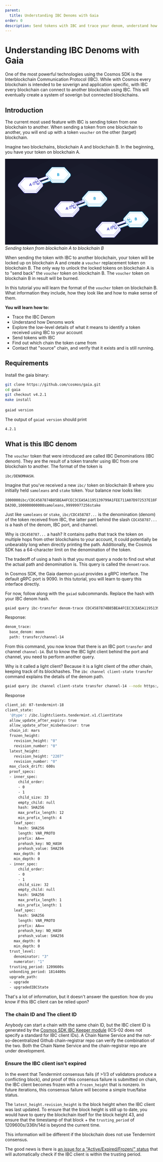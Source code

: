 ```yaml
---
parent:
  title: Understanding IBC Denoms with Gaia
order: 0
description: Send tokens with IBC and trace your denom, understand how denoms work.
---
```


# Understanding IBC Denoms with Gaia

One of the most powerful technologies using the Cosmos SDK is the Interblockchain Communication Protocol (IBC). While with Cosmos every blockchain is intended to be soverign and application specific, with IBC every blockchain can connect to another blockchain using IBC. This will eventually create a system of soverign but connected blockchains.

## Introduction

The current most used feature with IBC is sending token from one blockchain to another. When sending a token from one blockchain to another, you will end up with a token `voucher` on the other (target) blockchain.

Imagine two blockchains, blockchain A and blockchain B. In the beginning, you have your token on blockchain A.

![IBC token transfer](./ibc_token.png "IBC token transfer")
*Sending token from blockchain A to blockchain B*

When sending the token with IBC to another blockchain, your token will be locked up on blockchain A and create a `voucher` replacement token on blockchain B. The only way to unlock the locked tokens on blockchain A is to "send back" the `voucher` token on blockchain B. The `voucher` token on blockchain B in result will be burned.

In this tutorial you will learn the format of the `voucher` token on blockchain B. What information they include, how they look like and how to make sense of them.

**You will learn how to:**

- Trace the IBC Denom
- Understand how Denoms work
- Explore the low-level details of what it means to identify a token received using IBC to your account
- Send tokens with IBC
- Find out which chain the token came from
- Contact that "source" chain, and verify that it exists and is still running.

## Requirements

Install the gaia binary:

```bash
git clone https://github.com/cosmos/gaia.git
cd gaia
git checkout v4.2.1
make install

gaiad version
```

The output of `gaiad version` should print

```bash
4.2.1
```

## What is this IBC denom

The `voucher` token that were introduced are called IBC Denominations (IBC denom). They are the result of a token transfer using IBC from one blockchain to another. The format of the token is

`ibc/DENOMHASH`.

Imagine that you've received a new `ibc/` token on blockchain B where you initially held `samoleans` and `stake` token.
Your balance now looks like:

`1000000ibc/CDC4587874B85BEA4FCEC3CEA5A1195139799A1FEE711A07D972537E18FDA39D,100000000000samoleans,99999977256stake`

Just like `samoleans` or `stake`, `ibc/CDC458787...` is the denomination (denom) of the token received from IBC, the latter part behind the slash `CDC458787...` is a hash of the denom, IBC port, and channel.

Why is `CDC458787...` a hash? It contains paths that track the token on multiple hops from other blockchains to your account, it could potentially be unbearably long when directly printing the path. Additionally, the Cosmos SDK has a 64-character limit on the denomination of the token.

The tradeoff of using a hash is that you must query a node to find out what the actual path and denomination is. This query is called the `denomtrace`.

In Cosmos SDK, the Gaia daemon `gaiad` provides a gRPC interface. The default gRPC port is 9090. In this tutorial, you will learn to query this interface directly.

For now, follow along with the `gaiad` subcommands. Replace the hash with your IBC denom hash.

```bash
gaiad query ibc-transfer denom-trace CDC4587874B85BEA4FCEC3CEA5A1195139799A1FEE711A07D972537E18FDA39D --node https://rpc.testnet.cosmos.network:443
```

Response:

```bash
denom_trace:
  base_denom: moon
  path: transfer/channel-14
```

From this command, you now know that there is an IBC port `transfer` and channel `channel-14`. But to know the IBC light client behind the port and channel, you need to perform another query.

Why is it called a light client? Because it is a light client of the _other_ chain, keeping track of its blockhashes. The `ibc channel client-state transfer` command  explains the details of the denom path.

```bash
gaiad query ibc channel client-state transfer channel-14 --node https://rpc.cosmos.network:443
```

Response

```bash
client_id: 07-tendermint-18
client_state:
  '@type': /ibc.lightclients.tendermint.v1.ClientState
  allow_update_after_expiry: true
  allow_update_after_misbehaviour: true
  chain_id: mars
  frozen_height:
    revision_height: "0"
    revision_number: "0"
  latest_height:
    revision_height: "2207"
    revision_number: "0"
  max_clock_drift: 600s
  proof_specs:
  - inner_spec:
      child_order:
      - 0
      - 1
      child_size: 33
      empty_child: null
      hash: SHA256
      max_prefix_length: 12
      min_prefix_length: 4
    leaf_spec:
      hash: SHA256
      length: VAR_PROTO
      prefix: AA==
      prehash_key: NO_HASH
      prehash_value: SHA256
    max_depth: 0
    min_depth: 0
  - inner_spec:
      child_order:
      - 0
      - 1
      child_size: 32
      empty_child: null
      hash: SHA256
      max_prefix_length: 1
      min_prefix_length: 1
    leaf_spec:
      hash: SHA256
      length: VAR_PROTO
      prefix: AA==
      prehash_key: NO_HASH
      prehash_value: SHA256
    max_depth: 0
    min_depth: 0
  trust_level:
    denominator: "3"
    numerator: "1"
  trusting_period: 1209600s
  unbonding_period: 1814400s
  upgrade_path:
  - upgrade
  - upgradedIBCState
```

That's a lot of information, but it doesn't answer the question: how do you know if this IBC client can be relied upon?

### The chain ID and The client ID

Anybody can start a chain with the same chain ID, but the IBC client ID is generated by the [Cosmos SDK IBC Keeper module](https://github.com/cosmos/ibc-go/blob/e012a4af5614f8774bcb595962012455667db2cf/modules/core/02-client/keeper/keeper.go#L56) (ICS-02 does not specify a standard for IBC client IDs). A Chain Name Service and the not-so-decentralized Github chain-registrar repo can verify the combination of the two. Both the Chain Name Service and the chain-registrar repo are under development.

### Ensure the IBC client isn't expired

In the event that Tendermint consensus fails (if >1/3 of validators produce a conflicting block), _and_ proof of this consensus failure is submitted on chain, the IBC client becomes frozen with a `frozen_height` that is nonzero. In future iterations, this consensus failure will become a simple true/false status.

The `latest_height.revision_height` is the block height when the IBC client was last updated. To ensure that the block height is still up to date, you would have to query the blockchain itself for the block height 43, and ensure that the timestamp of that block + the `trusting_period` of 1209600s/336h/14d is beyond the current time.

This information will be different if the blockchain does not use Tendermint consensus.

The good news is there is [an issue for a "Active/Expired/Frozen/" status](https://github.com/cosmos/ibc-go/issues/98) that will automatically check if the IBC client is within the trusting period.
